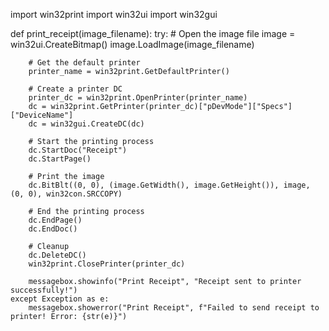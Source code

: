 import win32print
import win32ui
import win32gui

def print_receipt(image_filename):
    try:
        # Open the image file
        image = win32ui.CreateBitmap()
        image.LoadImage(image_filename)

        # Get the default printer
        printer_name = win32print.GetDefaultPrinter()

        # Create a printer DC
        printer_dc = win32print.OpenPrinter(printer_name)
        dc = win32print.GetPrinter(printer_dc)["pDevMode"]["Specs"]["DeviceName"]
        dc = win32gui.CreateDC(dc)

        # Start the printing process
        dc.StartDoc("Receipt")
        dc.StartPage()

        # Print the image
        dc.BitBlt((0, 0), (image.GetWidth(), image.GetHeight()), image, (0, 0), win32con.SRCCOPY)

        # End the printing process
        dc.EndPage()
        dc.EndDoc()

        # Cleanup
        dc.DeleteDC()
        win32print.ClosePrinter(printer_dc)

        messagebox.showinfo("Print Receipt", "Receipt sent to printer successfully!")
    except Exception as e:
        messagebox.showerror("Print Receipt", f"Failed to send receipt to printer! Error: {str(e)}")
